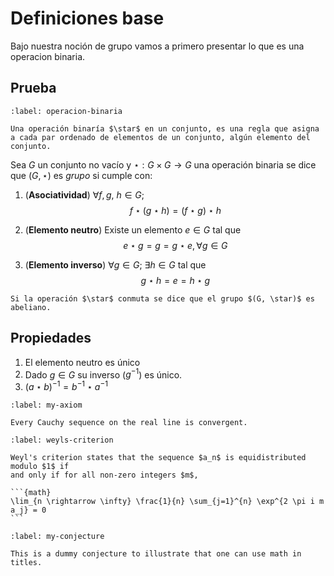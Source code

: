# Definiciones base
Bajo nuestra noción de grupo vamos a primero presentar lo que es una operacion binaria.
## Prueba
```{prf:definition} Operación binaria
:label: operacion-binaria

Una operación binaría $\star$ en un conjunto, es una regla que asigna a cada par ordenado de elementos de un conjunto, algún elemento del conjunto.
```


Sea $G$ un conjunto no vacío y $\star : G \times G \to G$ una operación binaria se dice que $(G, \star)$ es _grupo_ si cumple con:
1. (**Asociatividad**) 
$\forall f,  g$, $h \in G$; $$f \star (g \star h) = (f \star g) \star h$$ 

2. (**Elemento neutro**) 
Existe un elemento $e \in G$ tal que 
$$
e \star g = g = g \star e, \forall g \in G$$

3. (**Elemento inverso**) 
$\forall g \in G$; $\exists h \in G$ tal que  
$$g \star h = e = h \star g$$ 

```{note}
Si la operación $\star$ conmuta se dice que el grupo $(G, \star)$ es abeliano. 
```


## Propiedades
1. El elemento neutro es único
2. Dado $g \in G$ su inverso ($g^{-1}$) es único. 
3. $(a \star b)^{-1}=b^{-1} \star a^{-1}$

```{prf:axiom} Completeness of $\mathbb{R}$
:label: my-axiom

Every Cauchy sequence on the real line is convergent.
```

````{prf:criterion} Weyl's criterion
:label: weyls-criterion

Weyl's criterion states that the sequence $a_n$ is equidistributed modulo $1$ if
and only if for all non-zero integers $m$,

```{math}
\lim_{n \rightarrow \infty} \frac{1}{n} \sum_{j=1}^{n} \exp^{2 \pi i m a_j} = 0
```
````

```{prf:conjecture} Fake $\gamma$ conjecture
:label: my-conjecture

This is a dummy conjecture to illustrate that one can use math in titles.
```